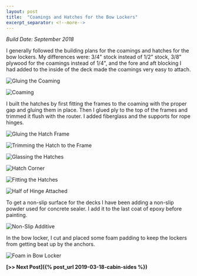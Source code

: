 ```yaml
---
layout: post
title:  "Coamings and Hatches for the Bow Lockers"
excerpt_separator: <!--more-->
---
```


*Build Date: September 2018*

I generally followed the building plans for the coamings and hatches for the bow lockers. My differences were: 3/4" stock instead of 1/2" stock, 3/8" plywood for the coamings instead of 1/4", and the fore and aft blocking I had added to the inside of the deck made the coamings very easy to attach.

<!--more-->

![Gluing the Coaming](/assets/images/locker-gluing.jpg)

![Coaming](/assets/images/locker-coaming.jpg)

I built the hatches by first fitting the frames to the coaming with the proper gap and gluing them in place. Then I glued ply to the top of the frames and trimmed it flush with the router. I added fiberglass and the supports for rope hinges.

![Gluing the Hatch Frame](/assets/images/locker-framing.jpg)

![Trimming the Hatch to the Frame](/assets/images/locker-trimming.jpg)

![Glassing the Hatches](/assets/images/locker-glass.jpg)

![Hatch Corner](/assets/images/locker-corner.jpg)

![Fitting the Hatches](/assets/images/locker-fit.jpg)

![Half of Hinge Attached](/assets/images/locker-hinge.jpg)

To get a non-slip surface for the decks I have been adding a non-slip powder used for concrete sealer. I add it to the last coat of epoxy before painting.

![Non-Slip Additive](/assets/images/locker-non-slip.jpg)

In the bow locker, I cut and placed some foam padding to keep the lockers from getting beat up by the anchors.

![Foam in Bow Locker](/assets/images/locker-foam.jpg)

**[>> Next Post]({% post_url 2019-03-18-cabin-sides %})**
